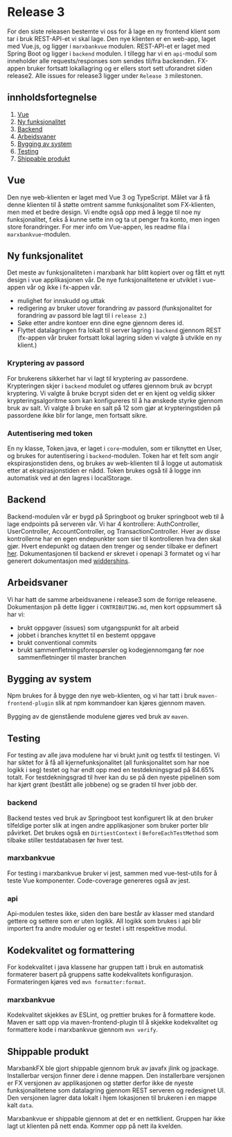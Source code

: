 # Release 3

For den siste releasen bestemte vi oss for å lage en ny frontend klient som tar i bruk REST-API-et vi skal lage. Den nye klienten er en web-app, laget med Vue.js, og ligger i `marxbankvue` modulen. REST-API-et er laget med Spring Boot og ligger i `backend` modulen. I tillegg har vi en `api`-modul som inneholder alle requests/responses som sendes til/fra backenden. FX-appen bruker fortsatt lokallagring og er ellers stort sett uforandret siden release2. Alle issues for release3 ligger under `Release 3` milestonen.

## innholdsfortegnelse

1. [Vue](#vue)
2. [Ny funksjonalitet](#ny-funksjonalitet)
3. [Backend](#backend)
4. [Arbeidsvaner](#arbeidsvaner)
5. [Bygging av system](#bygging-av-system)
6. [Testing](#testing)
7. [Shippable produkt](#shippable-produkt)

## Vue

Den nye web-klienten er laget med Vue 3 og TypeScript. Målet var å få denne klienten til å støtte omtrent samme funksjonalitet som FX-klienten, men med et bedre design. Vi endte også opp med å legge til noe ny funksjonalitet, f.eks å kunne sette inn og ta ut penger fra konto, men ingen store forandringer. For mer info om Vue-appen, les readme fila i `marxbankvue`-modulen.

## Ny funksjonalitet

Det meste av funksjonaliteten i marxbank har blitt kopiert over og fått et nytt design i vue applikasjonen vår. De nye funksjonalitetene er utviklet i vue-appen vår og ikke i fx-appen vår.
- mulighet for innskudd og uttak
- redigering av bruker utover forandring av passord (funksjonalitet for forandring av passord ble lagt til i `release 2`.)
- Søke etter andre kontoer enn dine egne gjennom deres id.
- Flyttet datalagringen fra lokalt til server lagring i `backend` gjennom REST (fx-appen vår bruker fortsatt lokal lagring siden vi valgte å utvikle en ny klient.)

### Kryptering av passord

For brukerens sikkerhet har vi lagt til kryptering av passordene. Krypteringen skjer i `backend` modulet og utføres gjennom bruk av bcrypt kryptering. Vi valgte å bruke bcrypt siden det er en kjent og veldig sikker krypteringsalgoritme som kan konfigureres til å ha ønskede styrke gjennom bruk av salt. Vi valgte å bruke en salt på 12 som gjør at krypteringstiden på passordene ikke blir for lange, men fortsatt sikre.

### Autentisering med token

En ny klasse, Token.java, er laget i `core`-modulen, som er tilknyttet en User, og brukes for autentisering i `backend`-modulen. Token har et felt som angir ekspirasjonstiden dens, og brukes av web-klienten til å logge ut automatisk etter at ekspirasjonstiden er nådd. Token brukes også til å logge inn automatisk ved at den lagres i localStorage. 

## Backend

Backend-modulen vår er bygd på Springboot og bruker springboot web til å lage endpoints på serveren vår. Vi har 4 kontrollere: AuthController, UserController, AccountController, og TransactionController. Hver av disse kontrollerne har en egen endepunkter som sier til kontrolleren hva den skal gjør. Hvert endepunkt og dataen den trenger og sender tilbake er definert [her](/backend/docs/fullAPI.md). Dokumentasjonen til backend er skrevet i openapi 3 formatet og vi har generert dokumentasjon med [widdershins](https://github.com/Mermade/widdershins).

## Arbeidsvaner

Vi har hatt de samme arbeidsvanene i release3 som de forrige releasene. Dokumentasjon på dette ligger i `CONTRIBUTING.md`, men kort oppsummert så har vi:
- brukt oppgaver (issues) som utgangspunkt for alt arbeid
- jobbet i branches knyttet til en bestemt oppgave
- brukt conventional commits
- brukt sammenfletningsforespørsler og kodegjennomgang før noe sammenfletninger til master branchen

## Bygging av system

Npm brukes for å bygge den nye web-klienten, og vi har tatt i bruk `maven-frontend-plugin` slik at npm kommandoer kan kjøres gjennom maven.

Bygging av de gjenstående modulene gjøres ved bruk av `maven`.
## Testing

For testing av alle java modulene har vi brukt junit og testfx til testingen. Vi har siktet for å få all kjernefunksjonalitet (all funksjonalitet som har noe logikk i seg) testet og har endt opp med en testdekningsgrad på 84.65% totalt. For testdekningsgrad til hver kan du se på den nyeste pipelinen som har kjørt grønt (bestått alle jobbene) og se graden til hver jobb der.
### backend

Backend testes ved bruk av Springboot test konfigurert lik at den bruker tilfeldige porter slik at ingen andre applikasjoner som bruker porter blir påvirket. Det brukes også en `DirtiestContext` i `BeforeEachTestMethod` som tilbake stiller testdatabasen før hver test.

### marxbankvue

For testing i marxbankvue bruker vi jest, sammen med vue-test-utils for å teste Vue komponenter. Code-coverage genereres også av jest.

### api

Api-modulen testes ikke, siden den bare består av klasser med standard gettere og settere som er uten logikk. All logikk som brukes i api blir importert fra andre moduler og er testet i sitt respektive modul.

## Kodekvalitet og formattering

For kodekvalitet i java klassene har gruppen tatt i bruk en automatisk formaterer basert på gruppens satte kodekvalitets konfigurasjon. Formateringen kjøres ved `mvn formatter:format`. 

### marxbankvue

Kodekvalitet skjekkes av ESLint, og prettier brukes for å formattere kode. Maven er satt opp via maven-frontend-plugin til å skjekke kodekvalitet og formattere kode i marxbankvue gjennom `mvn verify`.

## Shippable produkt

MarxbankFX ble gjort shippable gjennom bruk av javafx jlink og jpackage. Installerbar versjon finner dere i denne mappen. Den installerbare versjonen er FX versjonen av applikasjonen og støtter derfor ikke de nyeste funksjonalitetene som datalagring gjennom REST serveren og redesignet UI. Den versjonen lagrer data lokalt i hjem lokasjonen til brukeren i en mappe kalt `data`. 

Marxbankvue er shippable gjennom at det er en nettklient. Gruppen har ikke lagt ut klienten på nett enda. Kommer opp på nett ila kvelden.




